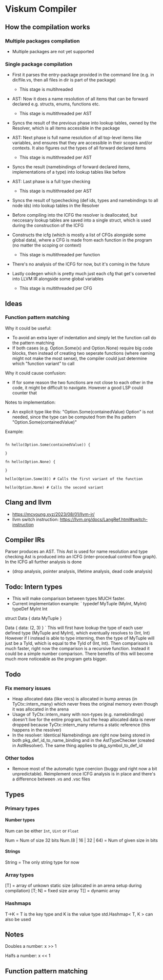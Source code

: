 # Viskum Compiler

## How the compilation works

### Multiple packages compilation

- Multiple packages are not yet supported

### Single package compilation

- First it parses the entry-package provided in the command line (e.g. in dir/file.vs, then all files in dir is part of the package)
    - This stage is multihreaded

- AST: Now it does a name resolution of all items that can be forward declared e.g. structs, enums, functions etc.
    - This stage is multithreaded per AST

- Syncs the result of the previous phase into lookup tables, owned by the Resolver, which is all items accessible in the package

- AST: Next phase is full name resolution of all top-level items like variables, and ensures that they are accessible in their scopes and/or contexts. It also figures out the types of all forward declared items
    - This stage is multithreaded per AST

- Syncs the result (namebindings of forward declared items, implementations of a type) into lookup tables like before

- AST: Last phase is a full type checking
    - This stage is multithreaded per AST

- Syncs the result of typechecking (def ids, types and namebindings to all node ids) into lookup tables in the Resolver

- Before compiling into the ICFG the resolver is deallocated, but neccesary lookup tables are saved into a single struct, which is used during the construction of the ICFG

- Constructs the icfg (which is mostly a list of CFGs alongside some global data), where a CFG is made from each function in the program (no matter the scoping or context)
    - This stage is multithreaded per function

- There's no analysis of the ICFG for now, but it's coming in the future

- Lastly codegen which is pretty much just each cfg that get's converted into LLVM IR alongside some global variables
    - This stage is multithreaded per CFG

## Ideas

### Function pattern matching

Why it could be useful:
- To avoid an extra layer of indentation and simply let the function call do the pattern matching
- If both cases (e.g. Option.Some(x) and Option.None) require big code blocks, then instead of creating two seperate functions (where naming might not make the most sense), the compiler could just determine which "function variant" to call

Why it could cause confusion:
- If for some reason the two functions are not close to each other in the code, it might be difficult to navigate. However a good LSP could counter that

Notes to implementation:
- An explicit type like this: "Option.Some(containedValue) Option" is not needed, since the type can be computed from the lhs pattern "Option.Some(containedValue)"

Example:

```

fn hello(Option.Some(containedValue)) {

}

fn hello(Option.None) {

}

hello(Option.Some(8)) # Calls the first variant of the function

hello(Option.None) # Calls the second variant

```

## Clang and llvm
- https://mcyoung.xyz/2023/08/01/llvm-ir/
- llvm switch instruction: https://llvm.org/docs/LangRef.html#switch-instruction

## Compiler IRs

Parser produces an AST. This Ast is used for name resolution and type checking
Ast is produced into an ICFG (inter-procedual control flow graph). In the ICFG all further analysis is done
- (drop analysis, pointer analysis, lifetime analysis, dead code analysis)

## Todo: Intern types
- This will make comparison between types MUCH faster.
- Current implementation example:
`
typedef MyTuple (MyInt, MyInt)
typeDef MyInt Int

struct Data {
    data MyTuple
}

Data { data: (2, 3) }
`
This will first have lookup the type of each user defined type (MyTuple and MyInt), which eventually resolves to (Int, Int)
However if I instead is able to type interning, then the type of MyTuple will just be a TyId, which is equal to the TyId of (Int, Int). Then comparisons is much faster, right now the comparison is a recursive function. Instead it could be a simple number comparison. There benefits of this will become much more noticeable as the program gets bigger. 

## Todo

### Fix memory issues
- Heap allocated data (like vecs) is allocated in bump arenas (in TyCtx::intern_many) which never frees the original memory even though it was allocated in the arena
- Usage of TyCtx::intern_many with non-types (e.g. namebindings) doesn't live for the entire program, but the heap allocated data is never dropped because TyCtx::intern_many returns a static reference (this happens in the resolver)
- In the resolver: Identical Namebindings are right now being stored in both pkg_def_id_to_name_binding and in the AstTypeChecker (created in AstResolver). The same thing applies to pkg_symbol_to_def_id

### Other todos
- Remove most of the automatic type coercion (buggy and right now a bit unpredictable). Reimplement once ICFG analysis is in place and there's a difference between .vs and .vsc files

## Types

### Primary types

#### Number types

Num can be either `Int`, `Uint` or `Float`

Num = Num of size 32 bits
Num.(8 | 16 | 32 | 64) = Num of given size in bits

#### Strings

String = The only string type for now

### Array types
[T] = array of unkown static size (allocated in an arena setup during compilation)
[T; N] = fixed size array
T[] = dynamic array

### Hashmaps
T->K = T is the key type and K is the value type
std.Hashmap< T, K > can also be used

## Notes

Doubles a number: x >> 1

Halfs a number: x << 1

## Function pattern matching
